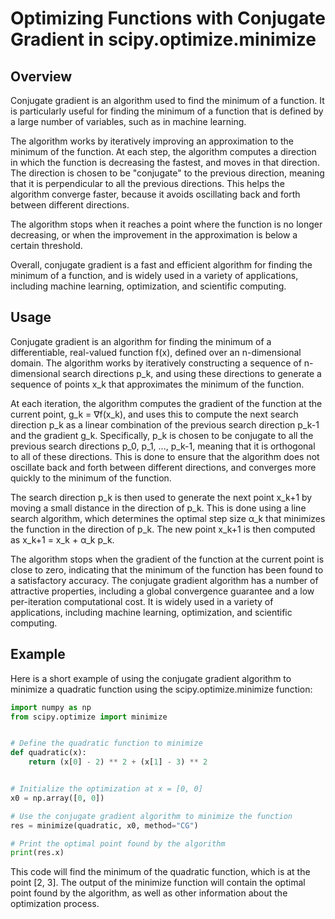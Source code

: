 # Optimizing Functions with Conjugate Gradient in scipy.optimize.minimize

## Overview
Conjugate gradient is an algorithm used to find the minimum of a function. It is particularly useful for finding the minimum of a function that is defined by a large number of variables, such as in machine learning.

The algorithm works by iteratively improving an approximation to the minimum of the function. At each step, the algorithm computes a direction in which the function is decreasing the fastest, and moves in that direction. The direction is chosen to be "conjugate" to the previous direction, meaning that it is perpendicular to all the previous directions. This helps the algorithm converge faster, because it avoids oscillating back and forth between different directions.

The algorithm stops when it reaches a point where the function is no longer decreasing, or when the improvement in the approximation is below a certain threshold.

Overall, conjugate gradient is a fast and efficient algorithm for finding the minimum of a function, and is widely used in a variety of applications, including machine learning, optimization, and scientific computing.

## Usage
Conjugate gradient is an algorithm for finding the minimum of a differentiable, real-valued function f(x), defined over an n-dimensional domain. The algorithm works by iteratively constructing a sequence of n-dimensional search directions p_k, and using these directions to generate a sequence of points x_k that approximates the minimum of the function.

At each iteration, the algorithm computes the gradient of the function at the current point, g_k = ∇f(x_k), and uses this to compute the next search direction p_k as a linear combination of the previous search direction p_k-1 and the gradient g_k. Specifically, p_k is chosen to be conjugate to all the previous search directions p_0, p_1, ..., p_k-1, meaning that it is orthogonal to all of these directions. This is done to ensure that the algorithm does not oscillate back and forth between different directions, and converges more quickly to the minimum of the function.

The search direction p_k is then used to generate the next point x_k+1 by moving a small distance in the direction of p_k. This is done using a line search algorithm, which determines the optimal step size α_k that minimizes the function in the direction of p_k. The new point x_k+1 is then computed as x_k+1 = x_k + α_k p_k.

The algorithm stops when the gradient of the function at the current point is close to zero, indicating that the minimum of the function has been found to a satisfactory accuracy. The conjugate gradient algorithm has a number of attractive properties, including a global convergence guarantee and a low per-iteration computational cost. It is widely used in a variety of applications, including machine learning, optimization, and scientific computing.

## Example
Here is a short example of using the conjugate gradient algorithm to minimize a quadratic function using the scipy.optimize.minimize function:

```python
import numpy as np
from scipy.optimize import minimize


# Define the quadratic function to minimize
def quadratic(x):
    return (x[0] - 2) ** 2 + (x[1] - 3) ** 2


# Initialize the optimization at x = [0, 0]
x0 = np.array([0, 0])

# Use the conjugate gradient algorithm to minimize the function
res = minimize(quadratic, x0, method="CG")

# Print the optimal point found by the algorithm
print(res.x)
```

This code will find the minimum of the quadratic function, which is at the point [2, 3]. The output of the minimize function will contain the optimal point found by the algorithm, as well as other information about the optimization process.
